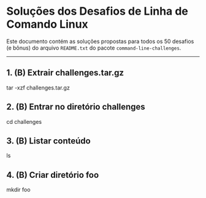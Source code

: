 # Soluções dos Desafios de Linha de Comando Linux

Este documento contém as soluções propostas para todos os 50 desafios (e bônus) do arquivo `README.txt` do pacote `command-line-challenges`.

---

## **1. (B) Extrair challenges.tar.gz**
tar -xzf challenges.tar.gz

## **2. (B) Entrar no diretório challenges**
cd challenges

## **3. (B) Listar conteúdo**
ls

## **4. (B) Criar diretório foo**
mkdir foo

